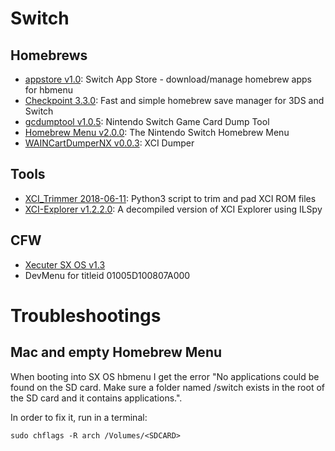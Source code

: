 # Switch

## Homebrews

- [appstore v1.0](https://github.com/vgmoose/appstorenx): Switch App Store - download/manage homebrew apps for hbmenu
- [Checkpoint 3.3.0](https://github.com/BernardoGiordano/Checkpoint/): Fast and simple homebrew save manager for 3DS and Switch
- [gcdumptool v1.0.5](https://github.com/DarkMatterCore/gcdumptool): Nintendo Switch Game Card Dump Tool
- [Homebrew Menu v2.0.0](https://github.com/switchbrew/nx-hbmenu): The Nintendo Switch Homebrew Menu
- [WAINCartDumperNX v0.0.3](https://gbatemp.net/threads/xci-dumper.506700/): XCI Dumper

## Tools

- [XCI_Trimmer 2018-06-11](https://github.com/AnalogMan151/XCI_Trimmer): Python3 script to trim and pad XCI ROM files
- [XCI-Explorer v1.2.2.0](https://github.com/StudentBlake/XCI-Explorer): A decompiled version of XCI Explorer using ILSpy

## CFW

- [Xecuter SX OS v1.3](https://sx.xecuter.com/)
- DevMenu for titleid 01005D100807A000

# Troubleshootings

## Mac and empty Homebrew Menu

When booting into SX OS hbmenu I get the error "No applications could be found on the SD card. Make sure a folder named /switch exists in the root of the SD card and it contains applications.".

In order to fix it, run in a terminal:

```
sudo chflags -R arch /Volumes/<SDCARD>
```
